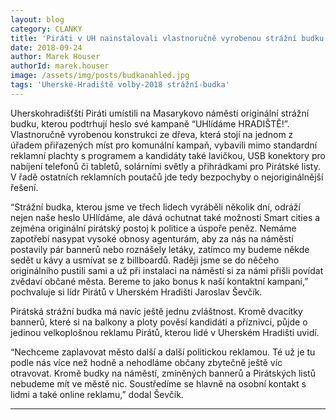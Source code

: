 ```yaml
---
layout: blog
category: CLANKY
title: 'Piráti v UH nainstalovali vlastnoručně vyrobenou strážní budku. Má i USB nabíječku'
date: 2018-09-24
author: Marek Houser
authorId: marek.houser
image: /assets/img/posts/budkanahled.jpg
tags: 'Uherské-Hradiště volby-2018 strážní-budka'
---
```

Uherskohradišťští Piráti umístili na Masarykovo náměstí originální strážní budku, kterou podtrhují heslo své kampaně “UHlídáme HRADIŠTĚ!”. Vlastnoručně vyrobenou konstrukci ze dřeva, která stojí na jednom z úřadem přiřazených míst pro komunální kampaň, vybavili mimo standardní reklamní plachty s programem a kandidáty také lavičkou, USB konektory pro nabíjení telefonů či tabletů, solárními světly a přihrádkami pro Pirátské listy. V řadě ostatních reklamních poutačů jde tedy bezpochyby o nejoriginálnější řešení.

“Strážní budka, kterou jsme ve třech lidech vyráběli několik dní, odráží nejen naše heslo UHlídáme, ale dává ochutnat také možnosti Smart cities a zejména originální pirátský postoj k politice a úspoře peněz. Nemáme zapotřebí nasypat vysoké obnosy agenturám, aby za nás na náměstí postavily pár bannerů nebo roznášely letáky, zatímco my budeme někde sedět u kávy a usmívat se z billboardů. Raději jsme se do něčeho originálního pustili sami a už při instalaci na náměstí si za námi přišli povídat zvědaví občané města. Bereme to jako bonus k naší kontaktní kampani,” pochvaluje si lídr Pirátů v Uherském Hradišti Jaroslav Ševčík.

Pirátská strážní budka má navíc ještě jednu zvláštnost. Kromě dvacítky bannerů, které si na balkony a ploty pověsí kandidáti a příznivci, půjde o jedinou velkoplošnou reklamu Pirátů, kterou lidé v Uherském Hradišti uvidí.

“Nechceme zaplavovat město další a další politickou reklamou. Té už je tu podle nás více než hodně a nehodláme občany zbytečně ještě víc otravovat. Kromě budky na náměstí, zmíněných bannerů a Pirátských listů nebudeme mít ve městě nic. Soustředíme se hlavně na osobní kontakt s lidmi a také online reklamu,” dodal Ševčík.

- - -
